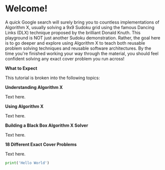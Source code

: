 # Welcome!

A quick Google search will surely bring you to countless implementations of Algorithm X, usually solving a 9x9 Sudoku grid using the famous Dancing Links (DLX) technique proposed by the brilliant Donald Knuth. This playground is NOT just another Sudoku demonstration. Rather, the goal here is to go deeper and explore using Algorithm X to teach both reusable problem solving techniques and reusable software architectures. By the time you're finished working your way through the material, you should feel confident solving any exact cover problem you run across!


__What to Expect__

This tutorial is broken into the following topics:

__Understanding Algorithm X__

Text here.

__Using Algorithm X__

Text here.

__Building a Black Box Algorithm X Solver__

Text here.

__18 Different Exact Cover Problems__

Text here.

```python runnable
print('Hello World')
```
